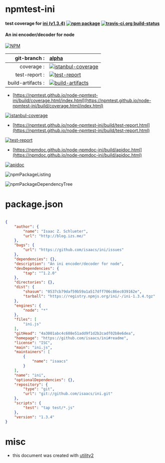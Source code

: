 # npmtest-ini

#### test coverage for  [ini (v1.3.4)](https://github.com/isaacs/ini#readme)  [![npm package](https://img.shields.io/npm/v/npmtest-ini.svg?style=flat-square)](https://www.npmjs.org/package/npmtest-ini) [![travis-ci.org build-status](https://api.travis-ci.org/npmtest/node-npmtest-ini.svg)](https://travis-ci.org/npmtest/node-npmtest-ini)

#### An ini encoder/decoder for node

[![NPM](https://nodei.co/npm/ini.png?downloads=true&downloadRank=true&stars=true)](https://www.npmjs.com/package/ini)

| git-branch : | [alpha](https://github.com/npmtest/node-npmtest-ini/tree/alpha)|
|--:|:--|
| coverage : | [![istanbul-coverage](https://npmtest.github.io/node-npmtest-ini/build/coverage.badge.svg)](https://npmtest.github.io/node-npmtest-ini/build/coverage.html/index.html)|
| test-report : | [![test-report](https://npmtest.github.io/node-npmtest-ini/build/test-report.badge.svg)](https://npmtest.github.io/node-npmtest-ini/build/test-report.html)|
| build-artifacts : | [![build-artifacts](https://npmtest.github.io/node-npmtest-ini/glyphicons_144_folder_open.png)](https://github.com/npmtest/node-npmtest-ini/tree/gh-pages/build)|

- [https://npmtest.github.io/node-npmtest-ini/build/coverage.html/index.html](https://npmtest.github.io/node-npmtest-ini/build/coverage.html/index.html)

[![istanbul-coverage](https://npmtest.github.io/node-npmtest-ini/build/screenCapture.buildCi.browser.%252Ftmp%252Fbuild%252Fcoverage.lib.html.png)](https://npmtest.github.io/node-npmtest-ini/build/coverage.html/index.html)

- [https://npmtest.github.io/node-npmtest-ini/build/test-report.html](https://npmtest.github.io/node-npmtest-ini/build/test-report.html)

[![test-report](https://npmtest.github.io/node-npmtest-ini/build/screenCapture.buildCi.browser.%252Ftmp%252Fbuild%252Ftest-report.html.png)](https://npmtest.github.io/node-npmtest-ini/build/test-report.html)

- [https://npmdoc.github.io/node-npmdoc-ini/build/apidoc.html](https://npmdoc.github.io/node-npmdoc-ini/build/apidoc.html)

[![apidoc](https://npmdoc.github.io/node-npmdoc-ini/build/screenCapture.buildCi.browser.%252Ftmp%252Fbuild%252Fapidoc.html.png)](https://npmdoc.github.io/node-npmdoc-ini/build/apidoc.html)

![npmPackageListing](https://npmtest.github.io/node-npmtest-ini/build/screenCapture.npmPackageListing.svg)

![npmPackageDependencyTree](https://npmtest.github.io/node-npmtest-ini/build/screenCapture.npmPackageDependencyTree.svg)



# package.json

```json

{
    "author": {
        "name": "Isaac Z. Schlueter",
        "url": "http://blog.izs.me/"
    },
    "bugs": {
        "url": "https://github.com/isaacs/ini/issues"
    },
    "dependencies": {},
    "description": "An ini encoder/decoder for node",
    "devDependencies": {
        "tap": "^1.2.0"
    },
    "directories": {},
    "dist": {
        "shasum": "0537cb79daf59b59a1a517dff706c86ec039162e",
        "tarball": "https://registry.npmjs.org/ini/-/ini-1.3.4.tgz"
    },
    "engines": {
        "node": "*"
    },
    "files": [
        "ini.js"
    ],
    "gitHead": "4a3001abc4c608e51add9f1d2b2cadf02b8e6dea",
    "homepage": "https://github.com/isaacs/ini#readme",
    "license": "ISC",
    "main": "ini.js",
    "maintainers": [
        {
            "name": "isaacs"
        }
    ],
    "name": "ini",
    "optionalDependencies": {},
    "repository": {
        "type": "git",
        "url": "git://github.com/isaacs/ini.git"
    },
    "scripts": {
        "test": "tap test/*.js"
    },
    "version": "1.3.4"
}
```



# misc
- this document was created with [utility2](https://github.com/kaizhu256/node-utility2)
